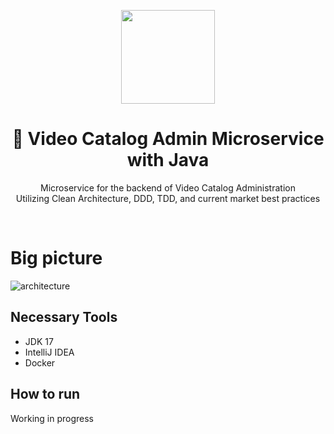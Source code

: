 <center>
  <p align="center">
    <img src="https://icon-library.com/images/java-icon-png/java-icon-png-15.jpg"  width="150" />
  </p>  
  <h1 align="center">🚀 Video Catalog Admin Microservice with Java</h1>
  <p align="center">
    Microservice for the backend of Video Catalog Administration<br />
    Utilizing Clean Architecture, DDD, TDD, and current market best practices
  </p>
</center>
<br />

# Big picture

<img src="https://github.com/AlexcastroDev/movies-spring/assets/10711649/b2ad78a1-3034-43f9-adf2-dd6b462e548a" alt="architecture">

## Necessary Tools

- JDK 17
- IntelliJ IDEA
- Docker

## How to run

Working in progress